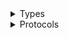 <details>
<summary>Types</summary>

  - [LexRuntimeClient](/aws-sdk-swift/reference/0.x/AWSLexRuntimeService/LexRuntimeClient)
  - [LexRuntimeClient.LexRuntimeClientConfiguration](/aws-sdk-swift/reference/0.x/AWSLexRuntimeService/LexRuntimeClient.LexRuntimeClientConfiguration)
  - [LexRuntimeClientLogHandlerFactory](/aws-sdk-swift/reference/0.x/AWSLexRuntimeService/LexRuntimeClientLogHandlerFactory)
  - [LexRuntimeClientTypes](/aws-sdk-swift/reference/0.x/AWSLexRuntimeService/LexRuntimeClientTypes)

</details>

<details>
<summary>Protocols</summary>

  - [LexRuntimeClientProtocol](/aws-sdk-swift/reference/0.x/AWSLexRuntimeService/LexRuntimeClientProtocol)

</details>

